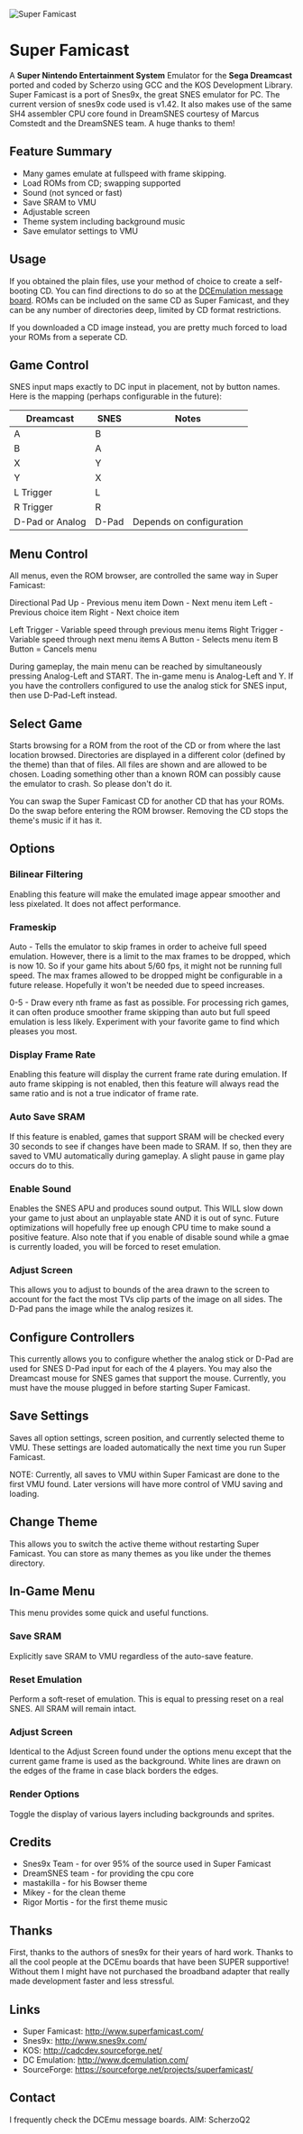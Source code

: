 ![Super Famicast](https://github.com/sega-dreamcast/super-famicast/blob/main/rsrc/SuperFamicastLogo.png?raw=true)

# Super Famicast

A **Super Nintendo Entertainment System** Emulator for the **Sega Dreamcast**
ported and coded by Scherzo using GCC and the KOS Development Library.
Super Famicast is a port of Snes9x, the great SNES emulator for PC. The
current version of snes9x code used is v1.42. It also makes use of the same
SH4 assembler CPU core found in DreamSNES courtesy of Marcus Comstedt and
the DreamSNES team. A huge thanks to them!

## Feature Summary

* Many games emulate at fullspeed with frame skipping.
* Load ROMs from CD; swapping supported
* Sound (not synced or fast)
* Save SRAM to VMU
* Adjustable screen
* Theme system including background music
* Save emulator settings to VMU

## Usage

If you obtained the plain files, use your method of choice to create a
self-booting CD. You can find directions to do so at the [DCEmulation
message board](http://www.dcemulation.com/phpBB/). ROMs can be included
on the same CD as Super Famicast, and they can be any number of directories
deep, limited by CD format restrictions.

If you downloaded a CD image instead, you are pretty much forced to load
your ROMs from a seperate CD.

## Game Control

SNES input maps exactly to DC input in placement, not by button names. Here
is the mapping (perhaps configurable in the future):

| Dreamcast       | SNES  | Notes                    |
|-----------------|-------|--------------------------|
| A               | B     |                          |
| B               | A     |                          |
| X               | Y     |                          |
| Y               | X     |                          |
| L Trigger       | L     |                          |
| R Trigger       | R     |                          |
| D-Pad or Analog | D-Pad | Depends on configuration |

## Menu Control

All menus, even the ROM browser, are controlled the same way in Super
Famicast:

Directional Pad
	Up - Previous menu item
	Down - Next menu item
	Left - Previous choice item
	Right - Next choice item

Left Trigger - Variable speed through previous menu items
Right Trigger - Variable speed through next menu items
A Button - Selects menu item
B Button = Cancels menu

During gameplay, the main menu can be reached by simultaneously pressing
Analog-Left and START. The in-game menu is Analog-Left and Y. If you have
the controllers configured to use the analog stick for SNES input, then
use D-Pad-Left instead.

## Select Game

Starts browsing for a ROM from the root of the CD or from where the last
location browsed. Directories are displayed in a different color (defined by
the theme) than that of files. All files are shown and are allowed to be
chosen. Loading something other than a known ROM can possibly cause the
emulator to crash. So please don't do it.

You can swap the Super Famicast CD for another CD that has your ROMs. Do the
swap before entering the ROM browser. Removing the CD stops the theme's music
if it has it.

## Options

### Bilinear Filtering

Enabling this feature will make the emulated image appear smoother and
less pixelated. It does not affect performance.

### Frameskip

Auto - Tells the emulator to skip frames in order to acheive full speed
emulation. However, there is a limit to the max frames to be dropped,
which is now 10. So if your game hits about 5/60 fps, it might not be
running full speed. The max frames allowed to be dropped might be
configurable in a future release. Hopefully it won't be needed due to speed increases.
	
0-5 - Draw every nth frame as fast as possible. For processing rich games,
it can often produce smoother frame skipping than auto but full speed
emulation is less likely. Experiment with your favorite game to find
which pleases you most.

### Display Frame Rate

Enabling this feature will display the current frame rate during emulation.
If auto frame skipping is not enabled, then this feature will always read
the same ratio and is not a true indicator of frame rate.

### Auto Save SRAM

If this feature is enabled, games that support SRAM will be checked every
30 seconds to see if changes have been made to SRAM. If so, then they are
saved to VMU automatically during gameplay. A slight pause in game play
occurs do to this.

### Enable Sound

Enables the SNES APU and produces sound output. This WILL slow down your
game to just about an unplayable state AND it is out of sync. Future
optimizations will hopefully free up enough CPU time to make sound a
positive feature. Also note that if you enable of disable sound while
a gmae is currently loaded, you will be forced to reset emulation.

### Adjust Screen

This allows you to adjust to bounds of the area drawn to the screen to
account for the fact the most TVs clip parts of the image on all sides.
The D-Pad pans the image while the analog resizes it.

## Configure Controllers

This currently allows you to configure whether the analog stick or D-Pad are
used for SNES D-Pad input for each of the 4 players. You may also the
Dreamcast
mouse for SNES games that support the mouse. Currently, you must have the
mouse
plugged in before starting Super Famicast.

## Save Settings

Saves all option settings, screen position, and currently selected theme to
VMU. These settings are loaded automatically the next time you run Super
Famicast.

NOTE: Currently, all saves to VMU within Super Famicast are done to the first
VMU found. Later versions will have more control of VMU saving and loading.

## Change Theme

This allows you to switch the active theme without restarting Super Famicast.
You can store as many themes as you like under the themes directory.

## In-Game Menu

This menu provides some quick and useful functions.

### Save SRAM

Explicitly save SRAM to VMU regardless of the auto-save feature.

### Reset Emulation

Perform a soft-reset of emulation. This is equal to pressing reset on
a real SNES. All SRAM will remain intact.

### Adjust Screen

Identical to the Adjust Screen found under the options menu except that
the current game frame is used as the background. White lines are
drawn on the edges of the frame in case black borders the edges.

### Render Options

Toggle the display of various layers including backgrounds and sprites.

## Credits

* Snes9x Team - for over 95% of the source used in Super Famicast
* DreamSNES team - for providing the cpu core
* mastakilla - for his Bowser theme
* Mikey - for the clean theme
* Rigor Mortis - for the first theme music

## Thanks

First, thanks to the authors of snes9x for their years of hard work. Thanks to
all the cool people at the DCEmu boards that have been SUPER supportive!
Without them I might have not purchased the broadband adapter that really
made development faster and less stressful.

## Links

* Super Famicast: http://www.superfamicast.com/
* Snes9x: http://www.snes9x.com/
* KOS: http://cadcdev.sourceforge.net/
* DC Emulation: http://www.dcemulation.com/
* SourceForge: https://sourceforge.net/projects/superfamicast/

## Contact

I frequently check the DCEmu message boards.
AIM: ScherzoQ2
